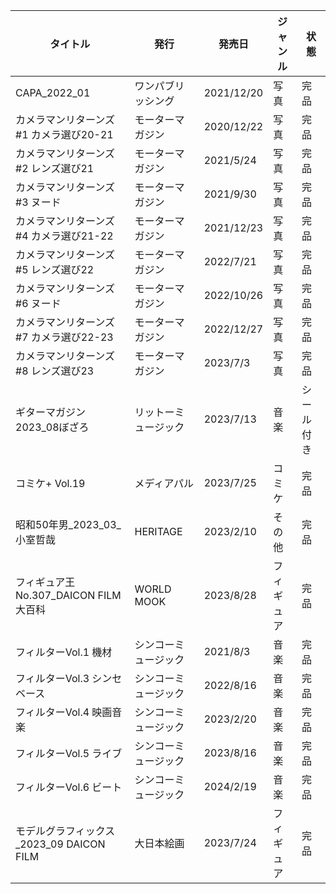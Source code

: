 | タイトル | 発行 | 発売日 | ジャンル | 状態 |
| ---- | ---- | ---- | ---- | ---- |
| CAPA_2022_01 | ワンパブリッシング | 2021/12/20 | 写真 | 完品 |
| カメラマンリターンズ#1 カメラ選び20-21 | モーターマガジン | 2020/12/22 | 写真 | 完品 |
| カメラマンリターンズ#2 レンズ選び21 | モーターマガジン | 2021/5/24 | 写真 | 完品 |
| カメラマンリターンズ#3 ヌード | モーターマガジン | 2021/9/30 | 写真 | 完品 |
| カメラマンリターンズ#4 カメラ選び21-22 | モーターマガジン | 2021/12/23 | 写真 | 完品 |
| カメラマンリターンズ#5 レンズ選び22 | モーターマガジン | 2022/7/21 | 写真 | 完品 |
| カメラマンリターンズ#6 ヌード | モーターマガジン | 2022/10/26 | 写真 | 完品 |
| カメラマンリターンズ#7 カメラ選び22-23 | モーターマガジン | 2022/12/27 | 写真 | 完品 |
| カメラマンリターンズ#8 レンズ選び23 | モーターマガジン | 2023/7/3 | 写真 | 完品 |
| ギターマガジン2023_08ぼざろ | リットーミュージック | 2023/7/13 | 音楽 | シール付き |
| コミケ+ Vol.19 | メディアパル | 2023/7/25 | コミケ | 完品 |
| 昭和50年男_2023_03_小室哲哉 | HERITAGE | 2023/2/10 | その他 | 完品 |
| フィギュア王No.307_DAICON FILM大百科 | WORLD MOOK | 2023/8/28 | フィギュア | 完品 |
| フィルターVol.1 機材 | シンコーミュージック | 2021/8/3 | 音楽 | 完品 |
| フィルターVol.3 シンセベース | シンコーミュージック | 2022/8/16 | 音楽 | 完品 |
| フィルターVol.4 映画音楽 | シンコーミュージック | 2023/2/20 | 音楽 | 完品 |
| フィルターVol.5 ライブ | シンコーミュージック | 2023/8/16 | 音楽 | 完品 |
| フィルターVol.6 ビート | シンコーミュージック | 2024/2/19 | 音楽 | 完品 |
| モデルグラフィックス_2023_09 DAICON FILM | 大日本絵画 | 2023/7/24 | フィギュア | 完品 |
